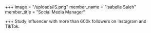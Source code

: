+++
image = "/uploads/IS.png"
member_name = "Isabella Saleh"
member_title = "Social Media Manager"

+++
Study influencer with more than 600k followers on Instagram and TikTok.